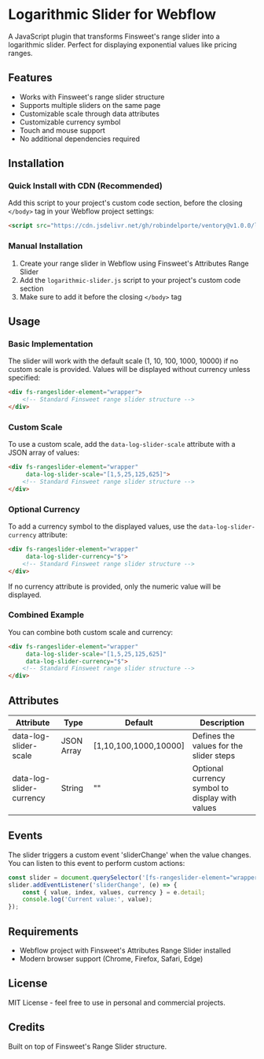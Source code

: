 # Logarithmic Slider for Webflow

A JavaScript plugin that transforms Finsweet's range slider into a logarithmic slider. Perfect for displaying exponential values like pricing ranges.

## Features

- Works with Finsweet's range slider structure
- Supports multiple sliders on the same page
- Customizable scale through data attributes
- Customizable currency symbol
- Touch and mouse support
- No additional dependencies required

## Installation

### Quick Install with CDN (Recommended)

Add this script to your project's custom code section, before the closing `</body>` tag in your Webflow project settings:

```html
<script src="https://cdn.jsdelivr.net/gh/robindelporte/ventory@v1.0.0/logarithmic-slider.js"></script>
```

### Manual Installation

1. Create your range slider in Webflow using Finsweet's Attributes Range Slider
2. Add the `logarithmic-slider.js` script to your project's custom code section
3. Make sure to add it before the closing `</body>` tag

## Usage

### Basic Implementation

The slider will work with the default scale (1, 10, 100, 1000, 10000) if no custom scale is provided. Values will be displayed without currency unless specified:

```html
<div fs-rangeslider-element="wrapper">
    <!-- Standard Finsweet range slider structure -->
</div>
```

### Custom Scale

To use a custom scale, add the `data-log-slider-scale` attribute with a JSON array of values:

```html
<div fs-rangeslider-element="wrapper" 
     data-log-slider-scale="[1,5,25,125,625]">
    <!-- Standard Finsweet range slider structure -->
</div>
```

### Optional Currency

To add a currency symbol to the displayed values, use the `data-log-slider-currency` attribute:

```html
<div fs-rangeslider-element="wrapper" 
     data-log-slider-currency="$">
    <!-- Standard Finsweet range slider structure -->
</div>
```

If no currency attribute is provided, only the numeric value will be displayed.

### Combined Example

You can combine both custom scale and currency:

```html
<div fs-rangeslider-element="wrapper" 
     data-log-slider-scale="[1,5,25,125,625]"
     data-log-slider-currency="$">
    <!-- Standard Finsweet range slider structure -->
</div>
```

## Attributes

| Attribute | Type | Default | Description |
|-----------|------|---------|-------------|
| data-log-slider-scale | JSON Array | [1,10,100,1000,10000] | Defines the values for the slider steps |
| data-log-slider-currency | String | "" | Optional currency symbol to display with values |

## Events

The slider triggers a custom event 'sliderChange' when the value changes. You can listen to this event to perform custom actions:

```javascript
const slider = document.querySelector('[fs-rangeslider-element="wrapper"]');
slider.addEventListener('sliderChange', (e) => {
    const { value, index, values, currency } = e.detail;
    console.log('Current value:', value);
});
```

## Requirements

- Webflow project with Finsweet's Attributes Range Slider installed
- Modern browser support (Chrome, Firefox, Safari, Edge)

## License

MIT License - feel free to use in personal and commercial projects.

## Credits

Built on top of Finsweet's Range Slider structure.
